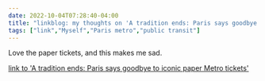 ---date: 2022-10-04T07:28:40-04:00title: "linkblog: my thoughts on 'A tradition ends: Paris says goodbye to iconic paper Metro tickets'"tags: ["link","Myself","Paris metro","public transit"]---Love the paper tickets, and this makes me sad. [link to 'A tradition ends: Paris says goodbye to iconic paper Metro tickets'](https://www.france24.com/en/france/20221004-a-tradition-ends-paris-says-goodbye-to-iconic-paper-metro-tickets)